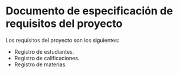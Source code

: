 # Documento de especificación de requisitos del proyecto
Los requisitos del proyecto son los siguientes:
- Registro de estudiantes.
- Registro de calificaciones.
- Registro de materias.